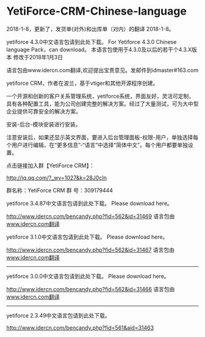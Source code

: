 # YetiForce-CRM-Chinese-language

2018-1-8，更新了，发货单(对外)和出库单（对内）的翻译 2018-1-8。

yetiforce 4.3.0中文语言包请到此处下载。
For Yetiforce 4.3.0 Chinese language Pack，can  download。
本语言包使用于4.3.0及以后的若干个4.3.X版本
修改于2018年1月3日

语言包由www.idercn.com翻译,欢迎提出宝贵意见。发邮件到idmaster#163.com

yetiforce CRM，作者在波兰，基于vtiger和其他开源程序创建。

一个开源和创新的客户关系管理系统，yetiforce系统，界面友好，灵活可定制，具有各种配置工具，能为公司创建完整的解决方案。经过了大量测试，可为大中型企业提供可靠安全的解决方案。


安装-后台-模块安装进行安装。

注意安装后，如果还显示英文界面，要进入后台管理面板-权限-用户，单独选择每个用户进行编辑，在“更多信息”-“语言”中选择“简体中文”。每个用户都要单独设置。


点击链接加入群【YetiForce CRM】：

http://jq.qq.com/?_wv=1027&k=28J0cIn

群名称：YetiForce CRM
群   号：309179444


yetiforce 3.4.87中文语言包请到此处下载。
Please download here。

http://www.idercn.com/bencandy.php?fid=562&id=31469
语言包由 www.idercn.com翻译



yetiforce 3.1.0中文语言包请到此处下载。
Please download here。

http://www.idercn.com/bencandy.php?fid=562&id=31467
语言包由 www.idercn.com翻译
*****************************************************
yetiforce 3.0.0中文语言包请到此处下载。
Please download here。

http://www.idercn.com/bencandy.php?fid=562&id=31466
语言包由 www.idercn.com翻译
*****************************************************
yetiforce 2.3.49中文语言包请到此处下载。

http://www.idercn.com/bencandy.php?fid=561&aid=31463

